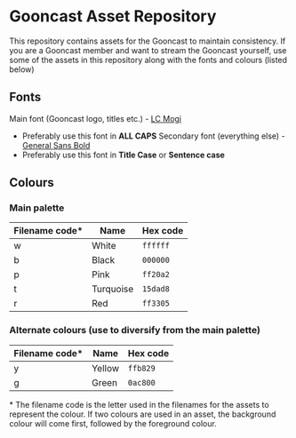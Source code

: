 # Gooncast Asset Repository
This repository contains assets for the Gooncast to maintain consistency. If you are a Gooncast member and want to stream the Gooncast yourself, use some of the assets in this repository along with the fonts and colours (listed below) 

## Fonts
Main font (Gooncast logo, titles etc.) - [LC Mogi](https://fontesk.com/lc-mogi-font/)
* Preferably use this font in **ALL CAPS**
Secondary font (everything else) - [General Sans Bold](https://www.fontshare.com/fonts/general-sans)
* Preferably use this font in **Title Case** or **Sentence case**

## Colours
### Main palette
| Filename code* | Name      | Hex code |
|----------------|-----------|----------|
| w              | White     | `ffffff` |
| b              | Black     | `000000` |
| p              | Pink      | `ff20a2` |
| t              | Turquoise | `15dad8` |
| r              | Red       | `ff3305` |

### Alternate colours (use to diversify from the main palette)
| Filename code* | Name      | Hex code |
|----------------|-----------|----------|
| y              | Yellow    | `ffb829` |
| g              | Green     | `0ac800` |

\* The filename code is the letter used in the filenames for the assets to represent the colour. If two colours are used in an asset, the background colour will come first, followed by the foreground colour.
